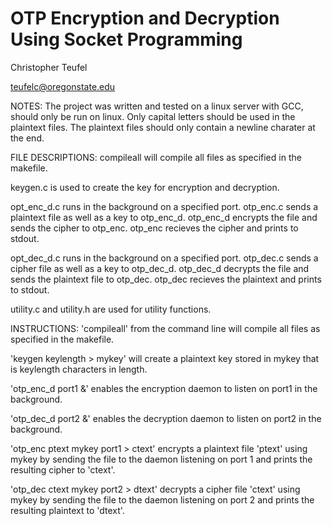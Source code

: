 # OTP Encryption and Decryption Using Socket Programming
Christopher Teufel

teufelc@oregonstate.edu

NOTES: The project was written and tested on a linux server with GCC, should only be run on linux.
Only capital letters should be used in the plaintext files.
The plaintext files should only contain a newline charater at the end.


FILE DESCRIPTIONS:
compileall will compile all files as specified in the makefile.

keygen.c is used to create the key for encryption and decryption.

opt_enc_d.c runs in the background on a specified port.
otp_enc.c sends a plaintext file as well as a key to otp_enc_d.
otp_enc_d encrypts the file and sends the cipher to otp_enc.
otp_enc recieves the cipher and prints to stdout.

opt_dec_d.c runs in the background on a specified port.
otp_dec.c sends a cipher file as well as a key to otp_dec_d.
otp_dec_d decrypts the file and sends the plaintext file to otp_dec.
otp_dec recieves the plaintext and prints to stdout.

utility.c and utility.h are used for utility functions.


INSTRUCTIONS:
'compileall' from the command line will compile all files as specified in the makefile.

'keygen keylength > mykey' will create a plaintext key stored in mykey that is keylength characters in length.

'otp_enc_d port1 &' enables the encryption daemon to listen on port1 in the background.

'otp_dec_d port2 &' enables the decryption daemon to listen on port2 in the background.

'otp_enc ptext mykey port1 > ctext' encrypts a plaintext file 'ptext' using mykey by sending the file to the daemon
listening on port 1 and prints the resulting cipher to 'ctext'.

'otp_dec ctext mykey port2 > dtext' decrypts a cipher file 'ctext' using mykey by sending the file to the daemon
listening on port 2 and prints the resulting plaintext to 'dtext'.
